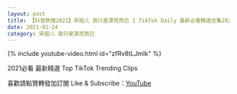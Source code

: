 ```yaml
---
layout: post
title: 【抖音熱搜2021】宋祖儿 我只是漂亮而已 1 TikTok Daily 最新必看精選合集2021 01 24
date: 2021-01-24
category: 宋祖儿 我只是漂亮而已
---
```


{% include youtube-video.html id="zfRv8tLJmIk" %}

2021必看 最新精選 Top TikTok Trending Clips

喜歡請點贊轉發加訂閱 Like & Subscribe：[YouTube](https://www.youtube.com/channel/UCAoR7VcanIPd04uEq_GIylA/videos)

